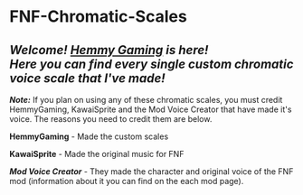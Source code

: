 # FNF-Chromatic-Scales

*Welcome! 
[Hemmy Gaming](https://www.youtube.com/c/HemmyGaming) is here! <br>
Here you can find every single custom chromatic voice scale that I've made!* <br>
-----------

***Note:*** If you plan on using any of these chromatic scales, you must credit HemmyGaming, KawaiSprite and the Mod Voice Creator that have made it's voice.
The reasons you need to credit them are below.


**HemmyGaming** - Made the custom scales

**KawaiSprite** - Made the original music for FNF

***Mod Voice Creator*** - They made the character and original voice of the FNF mod (information about it you can find on the each mod page).